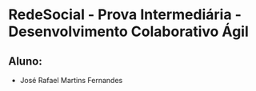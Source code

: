 # RedeSocial - Prova Intermediária - Desenvolvimento Colaborativo Ágil

## Aluno: 
* José Rafael Martins Fernandes
